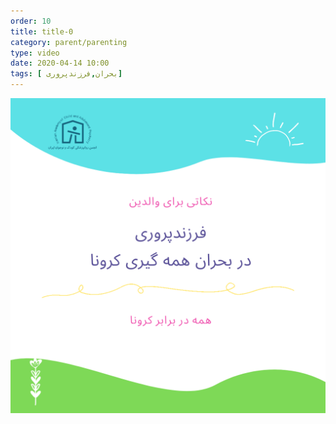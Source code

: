 ```yaml
---
order: 10
title: title-0
category: parent/parenting
type: video
date: 2020-04-14 10:00
tags: [ بحران,فرزندپروری]
---
```


[![](../../static/images/parenting-crisis-cover.png)](../../static/videos/parenting-crisis.mp4)